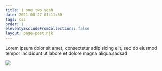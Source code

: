 ```yaml
---
title: 1 one two yeah
date: 2021-08-27 01:11:30
tags: css
order: 1
eleventyExcludeFromCollections: false
layout: page-post.njk
---
```

Lorem ipsum dolor sit amet, consectetur adipisicing elit, sed do eiusmod tempor incididunt ut labore et dolore magna aliqua.sadsad

![](/images/morten-freya.jpeg)